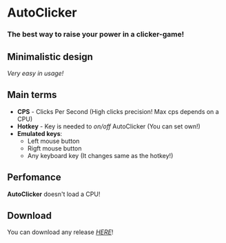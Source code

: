 # AutoClicker #
### The best way to raise your power in a clicker-game! ###

## Minimalistic design ##
*Very easy in usage!*

## Main terms ##
* **CPS** - Clicks Per Second (High clicks precision! Max cps depends on a CPU)
* **Hotkey** - Key is needed to *on/off* AutoClicker (You can set own!)
* **Emulated keys**:
    - Left mouse button
    - Rigft mouse button
    - Any keyboard key (It changes same as the hotkey!)

## Perfomance ##
**AutoClicker** doesn't load a CPU!

## Download ##
You can download any release *[HERE](https://github.com/poJLikno/AutoClicker/releases)*!
